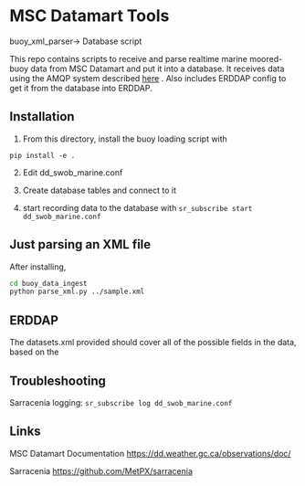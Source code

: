 # MSC Datamart Tools

buoy_xml_parser-> Database script

This repo contains scripts to receive and parse realtime marine moored-buoy data from MSC Datamart and put it into a database. It receives data using the AMQP system described [here](https://eccc-msc.github.io/open-data/msc-datamart/amqp_en/) . Also includes ERDDAP config to get it from the database into ERDDAP.

## Installation

1. From this directory, install the buoy loading script with

`pip install -e .`

2. Edit dd_swob_marine.conf

3. Create database tables and connect to it

4. start recording data to the database with
   `sr_subscribe start dd_swob_marine.conf`

## Just parsing an XML file

After installing,

```sh
cd buoy_data_ingest
python parse_xml.py ../sample.xml
```

## ERDDAP

The datasets.xml provided should cover all of the possible fields in the data, based on the

## Troubleshooting

Sarracenia logging:
`sr_subscribe log dd_swob_marine.conf`

## Links

MSC Datamart Documentation
https://dd.weather.gc.ca/observations/doc/

Sarracenia
https://github.com/MetPX/sarracenia
